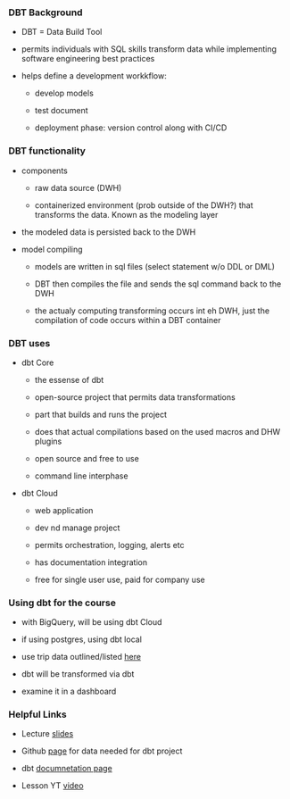 ### DBT Background

* DBT = Data Build Tool

* permits individuals with SQL skills transform data while implementing software engineering best practices

* helps define a development workkflow:

    * develop models

    * test document

    * deployment phase: version control along with CI/CD

### DBT functionality

* components

    * raw data source (DWH)

    * containerized environment (prob outside of the DWH?) that transforms the data. Known as the modeling layer

* the modeled data is persisted back to the DWH

* model compiling

    * models are written in sql files (select statement w/o DDL or DML)

    * DBT then compiles the file and sends the sql command back to the DWH    

    * the actualy computing transforming occurs int eh DWH, just the compilation of code occurs within a DBT container

### DBT uses

* dbt Core

    * the essense of dbt

    * open-source project that permits data transformations

    * part that builds and runs the project

    * does that actual compilations based on the used macros and DHW plugins

    * open source and free to use

    * command line interphase

* dbt Cloud

    * web application

    * dev nd manage project

    * permits orchestration, logging, alerts etc

    * has documentation integration

    * free for single user use, paid for company use

### Using dbt for the course

* with BigQuery, will be using dbt Cloud

* if using postgres, using dbt local

* use trip data outlined/listed [here](https://github.com/DataTalksClub/nyc-tlc-data/)

* dbt will be transformed via dbt

* examine it in a dashboard

### Helpful Links

* Lecture [slides](https://docs.google.com/presentation/d/1xSll_jv0T8JF4rYZvLHfkJXYqUjPtThA/edit#slide=id.p1)

* Github [page](https://github.com/DataTalksClub/nyc-tlc-data/) for data needed for dbt project

* dbt [documnetation page](https://docs.getdbt.com/docs/introduction)

* Lesson YT [video](https://www.youtube.com/watch?v=gsKuETFJr54&list=PLaNLNpjZpzwgneiI-Gl8df8GCsPYp_6Bs&index=6)
